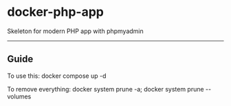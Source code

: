 # docker-php-app
Skeleton for modern PHP app with phpmyadmin

----------------
Guide
----------------

To use this: docker compose up -d

To remove everything: docker system prune -a; docker system prune --volumes
